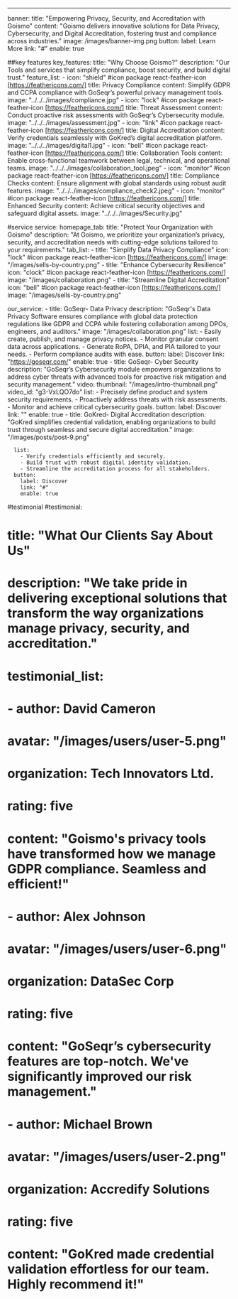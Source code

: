 ---
banner:
  title: "Empowering Privacy, Security, and Accreditation with Goismo"
  content: "Goismo delivers innovative solutions for Data Privacy, Cybersecurity, and Digital Accreditation, fostering trust and compliance across industries."
  image: /images/banner-img.png
  button:
    label: Learn More
    link: "#"
    enable: true

##key features
key_features:
  title: "Why Choose Goismo?"
  description: "Our Tools and services that simplify compliance, boost security, and build digital trust."
  feature_list:
    - icon: "shield" #icon package react-feather-icon [https://feathericons.com/]
      title: Privacy Compliance
      content: Simplify GDPR and CCPA compliance with GoSeqr’s powerful privacy management tools.
      image: "../../../images/compliance.jpg"
    - icon: "lock" #icon package react-feather-icon [https://feathericons.com/]
      title: Threat Assessment
      content: Conduct proactive risk assessments with GoSeqr’s Cybersecurity module.
      image: "../../../images/assessment.jpg"
    - icon: "link" #icon package react-feather-icon [https://feathericons.com/]
      title: Digital Accreditation
      content: Verify credentials seamlessly with GoKred’s digital accreditation platform.
      image: "../../../images/digital1.jpg"
    - icon: "bell" #icon package react-feather-icon [https://feathericons.com/]
      title: Collaboration Tools
      content: Enable cross-functional teamwork between legal, technical, and operational teams.
      image: "../../../images/collaboration_tool.jpeg"
    - icon: "monitor" #icon package react-feather-icon [https://feathericons.com/]
      title: Compliance Checks
      content: Ensure alignment with global standards using robust audit features.
      image: "../../../images/compliance_check2.jpeg"
    - icon: "monitor" #icon package react-feather-icon [https://feathericons.com/]
      title: Enhanced Security
      content: Achieve critical security objectives and safeguard digital assets.
      image: "../../../images/Security.jpg"

#service
service:
  homepage_tab:
    title: "Protect Your Organization with Goismo"
    description: "At Goismo, we prioritize your organization’s privacy, security, and accreditation needs with cutting-edge solutions tailored to your requirements."
    tab_list:
      - title: "Simplify Data Privacy Compliance"
        icon: "lock" #icon package react-feather-icon [https://feathericons.com/]
        image: "/images/sells-by-country.png"
      - title: "Enhance Cybersecurity Resilience"
        icon: "clock" #icon package react-feather-icon [https://feathericons.com/]
        image: "/images/collaboration.png"
      - title: "Streamline Digital Accreditation"
        icon: "bell" #icon package react-feather-icon [https://feathericons.com/]
        image: "/images/sells-by-country.png"

  our_service:
    - title: GoSeqr- Data Privacy
      description: "GoSeqr's Data Privacy Software ensures compliance with global data protection regulations like GDPR and CCPA while fostering collaboration among DPOs, engineers, and auditors."
      image: "/images/collaboration.png"
      list:
        - Easily create, publish, and manage privacy notices.
        - Monitor granular consent data across applications.
        - Generate RoPA, DPIA, and PIA tailored to your needs.
        - Perform compliance audits with ease.
      button:
        label: Discover
        link: "https://goseqr.com/"
        enable: true
    - title: GoSeqr- Cyber Security
      description: "GoSeqr’s Cybersecurity module empowers organizations to address cyber threats with advanced tools for proactive risk mitigation and security management."
      video:
        thumbnail: "/images/intro-thumbnail.png"
        video_id: "g3-VxLQO7do"
      list:
        - Precisely define product and system security requirements.
        - Proactively address threats with risk assessments.
        - Monitor and achieve critical cybersecurity goals.
      button:
        label: Discover
        link: ""
        enable: true
    - title: GoKred- Digital Accreditation
      description: "GoKred simplifies credential validation, enabling organizations to build trust through seamless and secure digital accreditation."
      image: "/images/posts/post-9.png"

      list:
        - Verify credentials efficiently and securely.
        - Build trust with robust digital identity validation.
        - Streamline the accreditation process for all stakeholders.
      button:
        label: Discover
        link: "#"
        enable: true

#testimonial
#testimonial:
#  title: "What Our Clients Say About Us"
#  description: "We take pride in delivering exceptional solutions that transform the way organizations manage privacy, security, and accreditation."
#  testimonial_list:
#    - author: David Cameron
#      avatar: "/images/users/user-5.png"
#      organization: Tech Innovators Ltd.
#      rating: five
#      content: "Goismo's privacy tools have transformed how we manage GDPR compliance. Seamless and efficient!"
#    - author: Alex Johnson
#      avatar: "/images/users/user-6.png"
#      organization: DataSec Corp
#      rating: five
#      content: "GoSeqr’s cybersecurity features are top-notch. We've significantly improved our risk management."
#    - author: Michael Brown
#      avatar: "/images/users/user-2.png"
#      organization: Accredify Solutions
#      rating: five
#      content: "GoKred made credential validation effortless for our team. Highly recommend it!"
